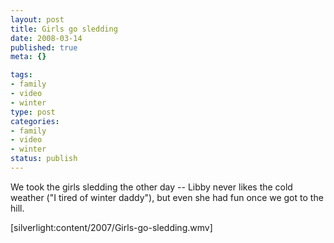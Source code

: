```yaml
--- 
layout: post
title: Girls go sledding
date: 2008-03-14
published: true
meta: {}

tags: 
- family
- video
- winter
type: post
categories: 
- family
- video
- winter
status: publish
---
```



We took the girls sledding the other day -- Libby never likes the cold weather ("I tired of winter daddy"), but even she had fun once we got to the hill. 

[silverlight:content/2007/Girls-go-sledding.wmv]

